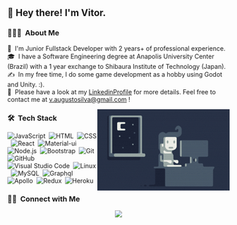  <h2> 👋 Hey there! I'm Vitor.</h2>

### 👨🏻‍💻 &nbsp;About Me

🌱 &nbsp;I'm Junior Fullstack Developer with 2 years+ of professional experience.\
🎓 &nbsp;I have a Software Engineering degree at Anapolis University Center (Brazil) with a 1 year exchange to Shibaura Institute of Technology (Japan).\
✍️ &nbsp;In my free time, I do some game development as a hobby using Godot and Unity. :).\
📄 &nbsp;Please have a look at my [LinkedinProfile](https://www.linkedin.com/in/vitor-augusto-silva-8aa2b1135/) for more details. Feel free to contact me at v.augustosilva@gmail.com !

<img alt="Night Coding" src="https://raw.githubusercontent.com/AVS1508/AVS1508/master/assets/Night-Coding.gif" align="right"/>

### 🛠 &nbsp;Tech Stack

![JavaScript](https://img.shields.io/badge/-JavaScript-5e5e5e?style=flat&logo=javascript&labelColor=081429)&nbsp;
![HTML](https://img.shields.io/badge/-HTML-5e5e5e?style=flat&logo=HTML5)&nbsp;
![CSS](https://img.shields.io/badge/-CSS-5e5e5e?style=flat&logo=CSS3&logoColor=1572B6)&nbsp;
![React](https://img.shields.io/badge/-React-5e5e5e?style=flat&logo=react)&nbsp;
![Material-ui](https://img.shields.io/badge/-Material--ui-5e5e5e?style=flat&logo=material-ui&logoColor=0081CB)&nbsp;
![Node.js](https://img.shields.io/badge/-Node.js-5e5e5e?style=flat&logo=node.js)&nbsp;
![Bootstrap](https://img.shields.io/badge/-Bootstrap-5e5e5e?style=flat&logo=bootstrap&logoColor=563D7C)&nbsp;
![Git](https://img.shields.io/badge/-Git-5e5e5e?style=flat&logo=git)&nbsp;
![GitHub](https://img.shields.io/badge/-GitHub-5e5e5e?style=flat&logo=github)&nbsp;
![Visual Studio Code](https://img.shields.io/badge/-Visual%20Studio%20Code-5e5e5e?style=flat&logo=visual-studio-code&logoColor=007ACC)&nbsp;
![Linux](https://img.shields.io/badge/-Linux-5e5e5e?style=flat&logo=linux&logoColor=FCC624)&nbsp;
![MySQL](https://img.shields.io/badge/-MySQL-5e5e5e?style=flat&logo=mysql&logoColor=4479A1)&nbsp;
![Graphql](https://img.shields.io/badge/-GraphQL-5e5e5e?style=flat&logo=graphql&logoColor=E10098)&nbsp;
![Apollo](https://img.shields.io/badge/-Apollo-5e5e5e?style=flat&logo=apollo-graphql&logoColor=311C87)&nbsp;
![Redux](https://img.shields.io/badge/-Redux-5e5e5e?style=flat&logo=redux&logoColor=764ABC)&nbsp;
![Heroku](https://img.shields.io/badge/-Heroku-5e5e5e?style=flat&logo=heroku&logoColor=430098)&nbsp;

### 🤝🏻 &nbsp;Connect with Me

<p align="center">
<a href="https://www.linkedin.com/in/vitor-augusto-silva-8aa2b1135"><img src="https://img.shields.io/badge/-Vitor%20Augusto%20Silva-0077B5?style=flat&logo=Linkedin&logoColor=white"/></a>
</p>
